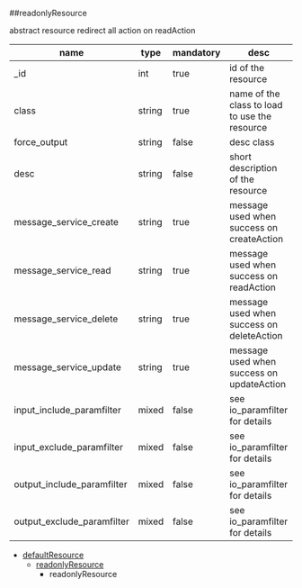##readonlyResource

abstract resource redirect all action on readAction

|name|type|mandatory|desc|
|----|----|----|----|
|_id|int|true|id of the resource|
|class|string|true|name of the class to load to use the resource|
|force_output|string|false|desc class|
|desc|string|false|short description of the resource|
|message_service_create|string|true|message used when success on createAction|
|message_service_read|string|true|message used when success on readAction|
|message_service_delete|string|true|message used when success on deleteAction|
|message_service_update|string|true|message used when success on updateAction|
|input_include_paramfilter|mixed|false|see io_paramfilter for details|
|input_exclude_paramfilter|mixed|false|see io_paramfilter for details|
|output_include_paramfilter|mixed|false|see io_paramfilter for details|
|output_exclude_paramfilter|mixed|false|see io_paramfilter for details|
* [defaultResource](Resources_defaultResource)
  * [readonlyResource](Resources_readonlyResource)
    * readonlyResource
